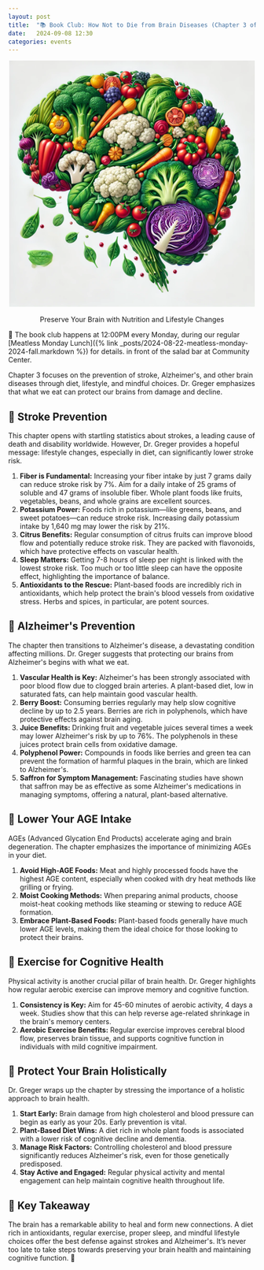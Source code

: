 ```yaml
---
layout: post
title:  "📚 Book Club: How Not to Die from Brain Diseases (Chapter 3 of How Not to Die)"
date:   2024-09-08 12:30
categories: events
---
```


<center>
<img
    src="/images/2024/how-not-to-die/how-not-to-die-from-brain-disease.webp"
    alt="How Not to Die from Brain Diseases"
    width="500" />
<p>Preserve Your Brain with Nutrition and Lifestyle Changes</p>
</center>

📆 The book club happens at 12:00PM every Monday,
during our regular [Meatless Monday Lunch]({% link _posts/2024-08-22-meatless-monday-2024-fall.markdown %}) for details.
in front of the salad bar at Community Center.

Chapter 3 focuses on the prevention of stroke, Alzheimer's, and other brain diseases
through diet, lifestyle, and mindful choices. Dr. Greger emphasizes that what we eat can
protect our brains from damage and decline.

## 🧠 Stroke Prevention

This chapter opens with startling statistics about strokes, a leading cause of death and disability worldwide. However, Dr. Greger provides a hopeful message: lifestyle changes, especially in diet, can significantly lower stroke risk.

1. **Fiber is Fundamental:** Increasing your fiber intake by just 7 grams daily can reduce stroke risk by 7%. Aim for a daily intake of 25 grams of soluble and 47 grams of insoluble fiber. Whole plant foods like fruits, vegetables, beans, and whole grains are excellent sources.
2. **Potassium Power:** Foods rich in potassium—like greens, beans, and sweet potatoes—can reduce stroke risk. Increasing daily potassium intake by 1,640 mg may lower the risk by 21%.
3. **Citrus Benefits:** Regular consumption of citrus fruits can improve blood flow and potentially reduce stroke risk. They are packed with flavonoids, which have protective effects on vascular health.
4. **Sleep Matters:** Getting 7-8 hours of sleep per night is linked with the lowest stroke risk. Too much or too little sleep can have the opposite effect, highlighting the importance of balance.
5. **Antioxidants to the Rescue:** Plant-based foods are incredibly rich in antioxidants, which help protect the brain's blood vessels from oxidative stress. Herbs and spices, in particular, are potent sources.

## 🧩 Alzheimer's Prevention

The chapter then transitions to Alzheimer's disease, a devastating condition affecting millions. Dr. Greger suggests that protecting our brains from Alzheimer's begins with what we eat.

1. **Vascular Health is Key:** Alzheimer's has been strongly associated with poor blood flow due to clogged brain arteries. A plant-based diet, low in saturated fats, can help maintain good vascular health.
2. **Berry Boost:** Consuming berries regularly may help slow cognitive decline by up to 2.5 years. Berries are rich in polyphenols, which have protective effects against brain aging.
3. **Juice Benefits:** Drinking fruit and vegetable juices several times a week may lower Alzheimer's risk by up to 76%. The polyphenols in these juices protect brain cells from oxidative damage.
4. **Polyphenol Power:** Compounds in foods like berries and green tea can prevent the formation of harmful plaques in the brain, which are linked to Alzheimer's.
5. **Saffron for Symptom Management:** Fascinating studies have shown that saffron may be as effective as some Alzheimer's medications in managing symptoms, offering a natural, plant-based alternative.

## 🚫 Lower Your AGE Intake

AGEs (Advanced Glycation End Products) accelerate aging and brain degeneration. The chapter emphasizes the importance of minimizing AGEs in your diet.

1. **Avoid High-AGE Foods:** Meat and highly processed foods have the highest AGE content, especially when cooked with dry heat methods like grilling or frying.
2. **Moist Cooking Methods:** When preparing animal products, choose moist-heat cooking methods like steaming or stewing to reduce AGE formation.
3. **Embrace Plant-Based Foods:** Plant-based foods generally have much lower AGE levels, making them the ideal choice for those looking to protect their brains.

## 🏃 Exercise for Cognitive Health

Physical activity is another crucial pillar of brain health. Dr. Greger highlights how regular aerobic exercise can improve memory and cognitive function.

1. **Consistency is Key:** Aim for 45-60 minutes of aerobic activity, 4 days a week. Studies show that this can help reverse age-related shrinkage in the brain's memory centers.
2. **Aerobic Exercise Benefits:** Regular exercise improves cerebral blood flow, preserves brain tissue, and supports cognitive function in individuals with mild cognitive impairment.

## 🌱 Protect Your Brain Holistically

Dr. Greger wraps up the chapter by stressing the importance of a holistic approach to brain health.

1. **Start Early:** Brain damage from high cholesterol and blood pressure can begin as early as your 20s. Early prevention is vital.
2. **Plant-Based Diet Wins:** A diet rich in whole plant foods is associated with a lower risk of cognitive decline and dementia.
3. **Manage Risk Factors:** Controlling cholesterol and blood pressure significantly reduces Alzheimer's risk, even for those genetically predisposed.
4. **Stay Active and Engaged:** Regular physical activity and mental engagement can help maintain cognitive health throughout life.

## 🧘 Key Takeaway

The brain has a remarkable ability to heal and form new connections. A diet rich in antioxidants, regular exercise, proper sleep, and mindful lifestyle choices offer the best defense against strokes and Alzheimer's. It’s never too late to take steps towards preserving your brain health and maintaining cognitive function. 🌿
